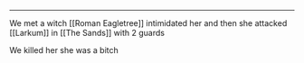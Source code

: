 ___
We met a witch [[Roman Eagletree]] intimidated her and then she attacked [[Larkum]] in [[The Sands]] with 2 guards

We killed her 
she was a bitch
